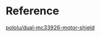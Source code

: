 # Reference
[pololu/dual-mc33926-motor-shield](https://github.com/pololu/dual-mc33926-motor-shield)
